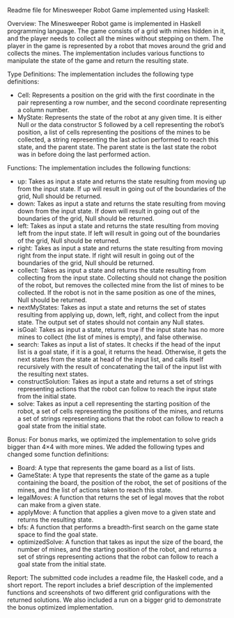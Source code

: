 Readme file for Minesweeper Robot Game implemented using Haskell:

Overview:
The Minesweeper Robot game is implemented in Haskell programming language. The game consists of a grid with mines hidden in it, and the player needs to collect all the mines without stepping on them. The player in the game is represented by a robot that moves around the grid and collects the mines. The implementation includes various functions to manipulate the state of the game and return the resulting state.

Type Definitions:
The implementation includes the following type definitions:

- Cell: Represents a position on the grid with the first coordinate in the pair representing a row number, and the second coordinate representing a column number.
- MyState: Represents the state of the robot at any given time. It is either Null or the data constructor S followed by a cell representing the robot’s position, a list of cells representing the positions of the mines to be collected, a string representing the last action performed to reach this state, and the parent state. The parent state is the last state the robot was in before doing the last performed action.

Functions:
The implementation includes the following functions:

- up: Takes as input a state and returns the state resulting from moving up from the input state. If up will result in going out of the boundaries of the grid, Null should be returned.
- down: Takes as input a state and returns the state resulting from moving down from the input state. If down will result in going out of the boundaries of the grid, Null should be returned.
- left: Takes as input a state and returns the state resulting from moving left from the input state. If left will result in going out of the boundaries of the grid, Null should be returned.
- right: Takes as input a state and returns the state resulting from moving right from the input state. If right will result in going out of the boundaries of the grid, Null should be returned.
- collect: Takes as input a state and returns the state resulting from collecting from the input state. Collecting should not change the position of the robot, but removes the collected mine from the list of mines to be collected. If the robot is not in the same position as one of the mines, Null should be returned.
- nextMyStates: Takes as input a state and returns the set of states resulting from applying up, down, left, right, and collect from the input state. The output set of states should not contain any Null states.
- isGoal: Takes as input a state, returns true if the input state has no more mines to collect (the list of mines is empty), and false otherwise.
- search: Takes as input a list of states. It checks if the head of the input list is a goal state, if it is a goal, it returns the head. Otherwise, it gets the next states from the state at head of the input list, and calls itself recursively with the result of concatenating the tail of the input list with the resulting next states.
- constructSolution: Takes as input a state and returns a set of strings representing actions that the robot can follow to reach the input state from the initial state.
- solve: Takes as input a cell representing the starting position of the robot, a set of cells representing the positions of the mines, and returns a set of strings representing actions that the robot can follow to reach a goal state from the initial state.

Bonus:
For bonus marks, we optimized the implementation to solve grids bigger than 4×4 with more mines. We added the following types and changed some function definitions:

- Board: A type that represents the game board as a list of lists.
- GameState: A type that represents the state of the game as a tuple containing the board, the position of the robot, the set of positions of the mines, and the list of actions taken to reach this state.
- legalMoves: A function that returns the set of legal moves that the robot can make from a given state.
- applyMove: A function that applies a given move to a given state and returns the resulting state.
- bfs: A function that performs a breadth-first search on the game state space to find the goal state.
- optimizedSolve: A function that takes as input the size of the board, the number of mines, and the starting position of the robot, and returns a set of strings representing actions that the robot can follow to reach a goal state from the initial state.

Report:
The submitted code includes a readme file, the Haskell code, and a short report. The report includes a brief description of the implemented functions and screenshots of two different grid configurations with the returned solutions. We also included a run on a bigger grid to demonstrate the bonus optimized implementation.
